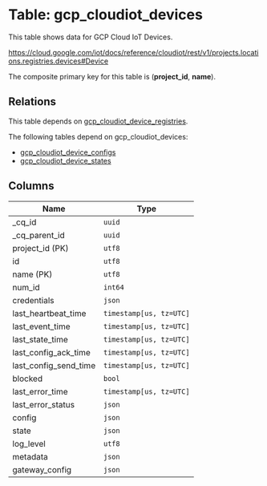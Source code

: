 # Table: gcp_cloudiot_devices

This table shows data for GCP Cloud IoT Devices.

https://cloud.google.com/iot/docs/reference/cloudiot/rest/v1/projects.locations.registries.devices#Device

The composite primary key for this table is (**project_id**, **name**).

## Relations

This table depends on [gcp_cloudiot_device_registries](gcp_cloudiot_device_registries.md).

The following tables depend on gcp_cloudiot_devices:
  - [gcp_cloudiot_device_configs](gcp_cloudiot_device_configs.md)
  - [gcp_cloudiot_device_states](gcp_cloudiot_device_states.md)

## Columns

| Name          | Type          |
| ------------- | ------------- |
|_cq_id|`uuid`|
|_cq_parent_id|`uuid`|
|project_id (PK)|`utf8`|
|id|`utf8`|
|name (PK)|`utf8`|
|num_id|`int64`|
|credentials|`json`|
|last_heartbeat_time|`timestamp[us, tz=UTC]`|
|last_event_time|`timestamp[us, tz=UTC]`|
|last_state_time|`timestamp[us, tz=UTC]`|
|last_config_ack_time|`timestamp[us, tz=UTC]`|
|last_config_send_time|`timestamp[us, tz=UTC]`|
|blocked|`bool`|
|last_error_time|`timestamp[us, tz=UTC]`|
|last_error_status|`json`|
|config|`json`|
|state|`json`|
|log_level|`utf8`|
|metadata|`json`|
|gateway_config|`json`|